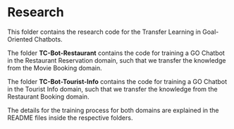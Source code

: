 # Research

This folder contains the research code for the Transfer Learning in Goal-Oriented Chatbots.

The folder **TC-Bot-Restaurant** contains the code for training a GO Chatbot in the Restaurant Reservation domain, such that we transfer
the knowledge from the Movie Booking domain. 

The folder **TC-Bot-Tourist-Info** contains the code for training a GO Chatbot in the Tourist Info domain, such that we transfer
the knowledge from the Restaurant Booking domain. 


The details for the training process for both domains are explained in the README files inside the respective folders.

